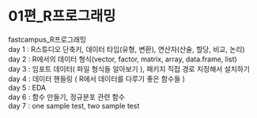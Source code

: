 # 01편_R프로그래밍
fastcampus_R프로그래밍<br>
day 1 : R스튜디오 단축키, 데이터 타입(유형, 변환), 연산자(산술, 할당, 비교, 논리)<br>
day 2 : R에서의 데이터 형식(vector, factor, matrix, array, data.frame, list)<br>
day 3 : 임포트 데이터( 파일 형식들 알아보기 ), 패키지 직접 경로 지정해서 설치하기<br> 
day 4 : 데이터 핸들링 ( R에서 데이터를 다루기 좋은 함수들 )<br>
day 5 : EDA<br>
day 6 : 함수 만들기, 정규분포 관련 함수<br>
day 7 : one sample test, two sample test<br>


